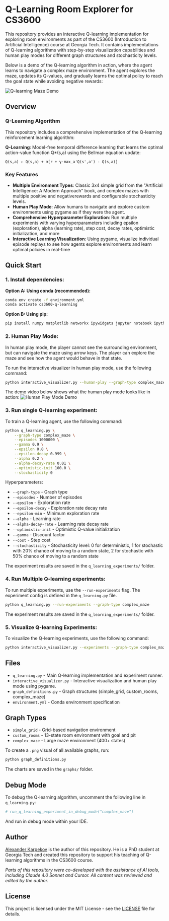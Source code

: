 # Q-Learning Room Explorer for CS3600

This repository provides an interactive Q-learning implementation for exploring room environments as part of the CS3600 (Introduction to Artificial Intelligence) course at Georgia Tech. It contains implementations of Q-learning algorithms with step-by-step visualization capabilities and human play modes for different graph structures and stochasticity levels.

Below is a demo of the Q-learning algorithm in action, where the agent learns to navigate a complex maze environment. The agent explores the maze, updates its Q-values, and gradually learns the optimal policy to reach the goal state while avoiding negative rewards:

![Q-learning Maze Demo](assets/q-learning-experiments.gif)

## Overview

### Q-Learning Algorithm

This repository includes a comprehensive implementation of the Q-learning reinforcement learning algorithm:

**Q-Learning**: Model-free temporal difference learning that learns the optimal action-value function Q*(s,a) using the Bellman equation update:
```
Q(s,a) ← Q(s,a) + α[r + γ·max_a'Q(s',a') - Q(s,a)]
```

### Key Features

- **Multiple Environment Types**: Classic 3x4 simple grid from the "Artificial Intelligence: A Modern Approach" book, and complex mazes with multiple positive and negativerewards and configurable stochasticity levels.
- **Human Play Mode**: Allow humans to navigate and explore custom environments using pygame as if they were the agent.
- **Comprehensive Hyperparameter Exploration**: Run multiple experiments with varying hyperparameters including epsilon (exploration), alpha (learning rate), step cost, decay rates, optimistic initialization, and more
- **Interactive Learning Visualization**: Using pygame, visualize individual episode replays to see how agents explore environments and learn optimal policies in real-time

## Quick Start

### **1. Install dependencies:**

   **Option A: Using conda (recommended):**
   ```bash
   conda env create -f environment.yml
   conda activate cs3600-q-learning
   ```

   **Option B: Using pip:**
   ```bash
   pip install numpy matplotlib networkx ipywidgets jupyter notebook ipython pygame tqdm
   ```



### **2. Human Play Mode:**

In human play mode, the player cannot see the surrounding environment, but can navigate the maze using arrow keys. The player can explore the maze and see how the agent would behave in that state.

To run the interactive visualizer in human play mode, use the following command:

   ```bash
   python interactive_visualizer.py --human-play --graph-type complex_maze
   ```

The demo video below shows what the human play mode looks like in action:
![Human Play Mode Demo](assets/q-learning-human-play.gif)

### **3. Run single Q-learning experiment:**

To train a Q-learning agent, use the following command:

   ```bash
   python q_learning.py \
       --graph-type complex_maze \
       --episodes 1000000 \
       --gamma 0.9 \
       --epsilon 0.8 \
       --epsilon-decay 0.999 \
       --alpha 0.2 \
       --alpha-decay-rate 0.01 \
       --optimistic-init 100.0 \
       --stochasticity 0
   ```

Hyperparameters:
- `--graph-type` - Graph type
- `--episodes` - Number of episodes
- `--epsilon` - Exploration rate
- `--epsilon-decay` - Exploration rate decay rate
- `--epsilon-min` - Minimum exploration rate
- `--alpha` - Learning rate
- `--alpha-decay-rate` - Learning rate decay rate
- `--optimistic-init` - Optimistic Q-value initialization
- `--gamma` - Discount factor
- `--cost` - Step cost
- `--stochasticity` - Stochasticity level: 0 for deterministic, 1 for stochastic with 20% chance of moving to a random state, 2 for stochastic with 50% chance of moving to a random state

The experiment results are saved in the `q_learning_experiments/` folder.

### **4. Run Multiple Q-learning experiments:**

To run multiple experiments, use the `--run-experiments` flag. The experiment config is defined in the `q_learning.py` file.

   ```bash
   python q_learning.py --run-experiments --graph-type complex_maze
   ```

The experiment results are saved in the `q_learning_experiments/` folder.

### **5. Visualize Q-learning Experiments:**

To visualize the Q-learning experiments, use the following command:

   ```bash
   python interactive_visualizer.py --experiments --graph-type complex_maze
   ```

## Files

- `q_learning.py` - Main Q-learning implementation and experiment runner.
- `interactive_visualizer.py` - Interactive visualization and human play mode using pygame.
- `graph_definitions.py` - Graph structures (simple_grid, custom_rooms, complex_maze)
- `environment.yml` - Conda environment specification

## Graph Types

- `simple_grid` - Grid-based navigation environment
- `custom_rooms` - 13-state room environment with goal and pit
- `complex_maze` - Large maze environment (400+ states)

To create a `.png` visual of all available graphs, run:
```bash
python graph_definitions.py
```

The charts are saved in the `graphs/` folder.


## Debug Mode

To debug the Q-learning algorithm, uncomment the following line in `q_learning.py`:
```python
# run_q_learning_experiment_in_debug_mode("complex_maze")
```
And run in debug mode within your IDE.

## Author

[Alexander Karpekov](https://alexkarpekov.com) is the author of this repository. He is a PhD student at Georgia Tech and created this repository to support his teaching of Q-learning algorithms in the CS3600 course.

*Parts of this repository were co-developed with the assistance of AI tools, including Claude 4.0 Sonnet and Cursor. All content was reviewed and edited by the author.*

## License

This project is licensed under the MIT License - see the [LICENSE](LICENSE) file for details.
